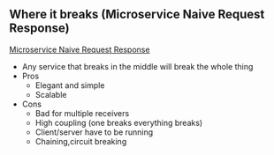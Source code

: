 ## Where it breaks (Microservice Naive Request Response)
[Microservice Naive Request Response](https://media.discordapp.net/attachments/776828668386213908/1083301328303947816/image.png?width=1503&height=820)
- Any service that breaks in the middle will break the whole thing
- Pros
	- Elegant and simple
	- Scalable
- Cons
	- Bad for multiple receivers 
	- High coupling (one breaks everything breaks)
	- Client/server have to be running
	- Chaining,circuit breaking